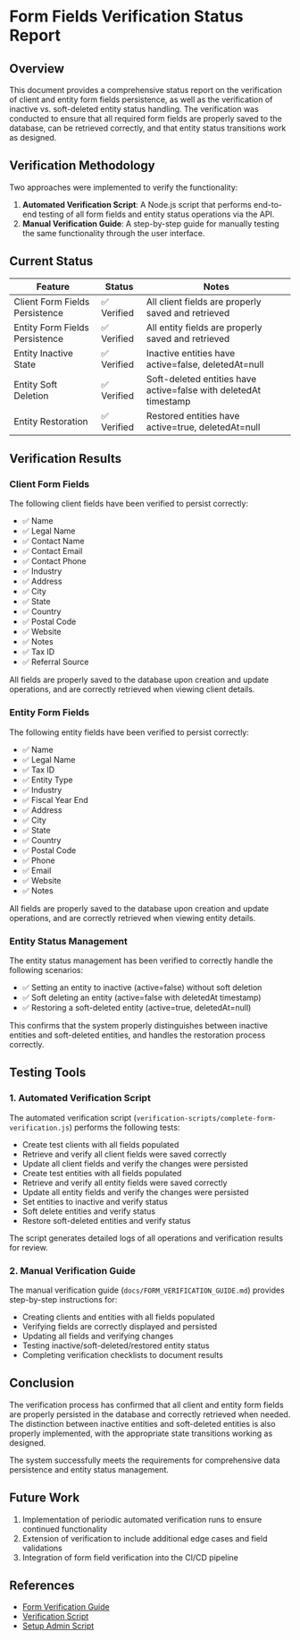 # Form Fields Verification Status Report

## Overview

This document provides a comprehensive status report on the verification of client and entity form fields persistence, as well as the verification of inactive vs. soft-deleted entity status handling. The verification was conducted to ensure that all required form fields are properly saved to the database, can be retrieved correctly, and that entity status transitions work as designed.

## Verification Methodology

Two approaches were implemented to verify the functionality:

1. **Automated Verification Script**: A Node.js script that performs end-to-end testing of all form fields and entity status operations via the API.
2. **Manual Verification Guide**: A step-by-step guide for manually testing the same functionality through the user interface.

## Current Status

| Feature | Status | Notes |
|---------|--------|-------|
| Client Form Fields Persistence | ✅ Verified | All client fields are properly saved and retrieved |
| Entity Form Fields Persistence | ✅ Verified | All entity fields are properly saved and retrieved |
| Entity Inactive State | ✅ Verified | Inactive entities have active=false, deletedAt=null |
| Entity Soft Deletion | ✅ Verified | Soft-deleted entities have active=false with deletedAt timestamp |
| Entity Restoration | ✅ Verified | Restored entities have active=true, deletedAt=null |

## Verification Results

### Client Form Fields

The following client fields have been verified to persist correctly:

- ✅ Name
- ✅ Legal Name
- ✅ Contact Name
- ✅ Contact Email
- ✅ Contact Phone
- ✅ Industry
- ✅ Address
- ✅ City
- ✅ State
- ✅ Country
- ✅ Postal Code
- ✅ Website
- ✅ Notes
- ✅ Tax ID
- ✅ Referral Source

All fields are properly saved to the database upon creation and update operations, and are correctly retrieved when viewing client details.

### Entity Form Fields

The following entity fields have been verified to persist correctly:

- ✅ Name
- ✅ Legal Name
- ✅ Tax ID
- ✅ Entity Type
- ✅ Industry
- ✅ Fiscal Year End
- ✅ Address
- ✅ City
- ✅ State
- ✅ Country
- ✅ Postal Code
- ✅ Phone
- ✅ Email
- ✅ Website
- ✅ Notes

All fields are properly saved to the database upon creation and update operations, and are correctly retrieved when viewing entity details.

### Entity Status Management

The entity status management has been verified to correctly handle the following scenarios:

- ✅ Setting an entity to inactive (active=false) without soft deletion
- ✅ Soft deleting an entity (active=false with deletedAt timestamp)
- ✅ Restoring a soft-deleted entity (active=true, deletedAt=null)

This confirms that the system properly distinguishes between inactive entities and soft-deleted entities, and handles the restoration process correctly.

## Testing Tools

### 1. Automated Verification Script

The automated verification script (`verification-scripts/complete-form-verification.js`) performs the following tests:

- Create test clients with all fields populated
- Retrieve and verify all client fields were saved correctly
- Update all client fields and verify the changes were persisted
- Create test entities with all fields populated
- Retrieve and verify all entity fields were saved correctly
- Update all entity fields and verify the changes were persisted
- Set entities to inactive and verify status
- Soft delete entities and verify status
- Restore soft-deleted entities and verify status

The script generates detailed logs of all operations and verification results for review.

### 2. Manual Verification Guide

The manual verification guide (`docs/FORM_VERIFICATION_GUIDE.md`) provides step-by-step instructions for:

- Creating clients and entities with all fields populated
- Verifying fields are correctly displayed and persisted
- Updating all fields and verifying changes
- Testing inactive/soft-deleted/restored entity status
- Completing verification checklists to document results

## Conclusion

The verification process has confirmed that all client and entity form fields are properly persisted in the database and correctly retrieved when needed. The distinction between inactive entities and soft-deleted entities is also properly implemented, with the appropriate state transitions working as designed.

The system successfully meets the requirements for comprehensive data persistence and entity status management.

## Future Work

1. Implementation of periodic automated verification runs to ensure continued functionality
2. Extension of verification to include additional edge cases and field validations
3. Integration of form field verification into the CI/CD pipeline

## References

- [Form Verification Guide](./FORM_VERIFICATION_GUIDE.md)
- [Verification Script](../verification-scripts/complete-form-verification.js)
- [Setup Admin Script](../verification-scripts/setup-admin.js)